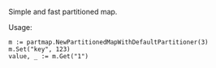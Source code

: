 Simple and fast partitioned map.

Usage:

```
m := partmap.NewPartitionedMapWithDefaultPartitioner(3)
m.Set("key", 123)
value, _ := m.Get("1")
```